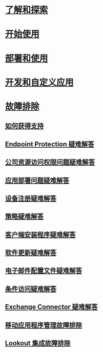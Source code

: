 # [了解和探索](/intune/understand-explore/introduction-to-microsoft-intune)
# [开始使用](/intune/get-started/what-to-know-before-you-start-microsoft-intune)
<!-- # [Plan and Design](/intune/plan-design/ways-to-do-enterprise-mobility) -->
# [部署和使用](/intune/deploy-use/overview-of-device-and-app-lifecycles-in-microsoft-intune)
# [开发和自定义应用](/intune/develop/intune-app-sdk)

# [故障排除](general-troubleshooting-tips-for-microsoft-intune.md)
## [如何获得支持](how-to-get-support-for-microsoft-intune.md)
## [Endpoint Protection 疑难解答](Troubleshoot-Endpoint-Protection-in-microsoft-intune.md)
## [公司资源访问权限问题疑难解答](Troubleshoot-company-resource-access-problems-with-microsoft-intune.md)
## [应用部署问题疑难解答](Troubleshoot-app-deployment-problems-in-microsoft-intune.md)
## [设备注册疑难解答](troubleshoot-device-enrollment-in-intune.md)
## [策略疑难解答](Troubleshoot-policies-in-microsoft-intune.md)
## [客户端安装程序疑难解答](Troubleshoot-client-setup-in-microsoft-intune.md)
## [软件更新疑难解答](Troubleshoot-software-updates-in-microsoft-intune.md)
## [电子邮件配置文件疑难解答](Troubleshoot-email-profiles-in-microsoft-intune.md)
## [条件访问疑难解答](troubleshoot-conditional-access.md)
## [Exchange Connector 疑难解答](troubleshoot-exchange-connector.md)

## [移动应用程序管理故障排除](troubleshoot-mam.md)

## [Lookout 集成故障排除](troubleshooting-lookout-integration.md)


<!--HONumber=Sep16_HO2-->


